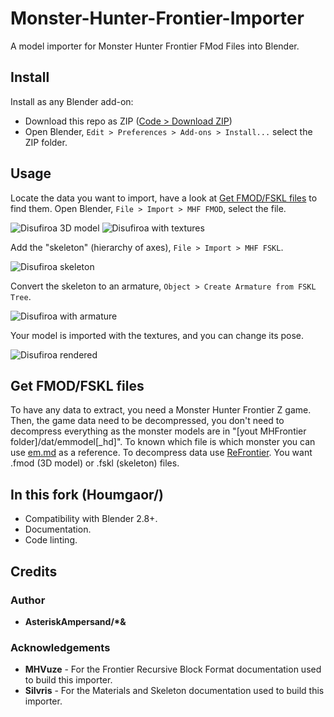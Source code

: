 # Monster-Hunter-Frontier-Importer

A model importer for Monster Hunter Frontier FMod Files into Blender.

## Install

Install as any Blender add-on:

- Download this repo as
  ZIP ([Code > Download ZIP](https://github.com/Houmgaor/Monster-Hunter-Frontier-Importer/archive/refs/heads/main.zip))
- Open Blender, ``Edit > Preferences > Add-ons > Install...`` select the ZIP folder.

## Usage

Locate the data you want to import, have a look at [Get FMOD/FSKL files](#get-fmodfskl-files) to find them.
Open Blender, ``File > Import > MHF FMOD``, select the file.

![Disufiroa 3D model](https://github.com/Houmgaor/Monster-Hunter-Frontier-Importer/assets/35099109/f9ebbd8f-2ccd-418b-ae0b-c1cfedbfcf68)
![Disufiroa with textures](https://github.com/Houmgaor/Monster-Hunter-Frontier-Importer/assets/35099109/2c9f9223-3296-437e-856b-446cfb1cf2a7)

Add the "skeleton" (hierarchy of axes), ``File > Import > MHF FSKL``.

![Disufiroa skeleton](https://github.com/Houmgaor/Monster-Hunter-Frontier-Importer/assets/35099109/6e4461a3-f65b-45c6-b3cc-509edafb76df)

Convert the skeleton to an armature, ``Object > Create Armature from FSKL Tree``.

![Disufiroa with armature](https://github.com/Houmgaor/Monster-Hunter-Frontier-Importer/assets/35099109/4d4dbf43-ae29-4d32-9af8-c3be6d85f1ff)

Your model is imported with the textures, and you can change its pose.

![Disufiroa rendered](https://github.com/user-attachments/assets/fe1c5bbb-baac-4b08-84df-63fbdb9a2e5e)

## Get FMOD/FSKL files

To have any data to extract, you need a Monster Hunter Frontier Z game.
Then, the game data need to be decompressed,
you don't need to decompress everything as the monster models are in "[yout MHFrontier folder]/dat/emmodel[_hd]".
To known which file is which monster you can
use [em.md](https://github.com/Houmgaor/ReFrontier/blob/1cc4bace77766868ba1d6230b39dce0a8a7f6d9b/data_dumps/em.md) as a
reference.
To decompress data use [ReFrontier](https://github.com/Houmgaor/ReFrontier).
You want .fmod (3D model) or .fskl (skeleton) files.

## In this fork (Houmgaor/)

- Compatibility with Blender 2.8+.
- Documentation.
- Code linting.

## Credits

### Author

* **AsteriskAmpersand/\*&**

### Acknowledgements

* **MHVuze** - For the Frontier Recursive Block Format documentation used to build this importer.
* **Silvris** - For the Materials and Skeleton documentation used to build this importer.
